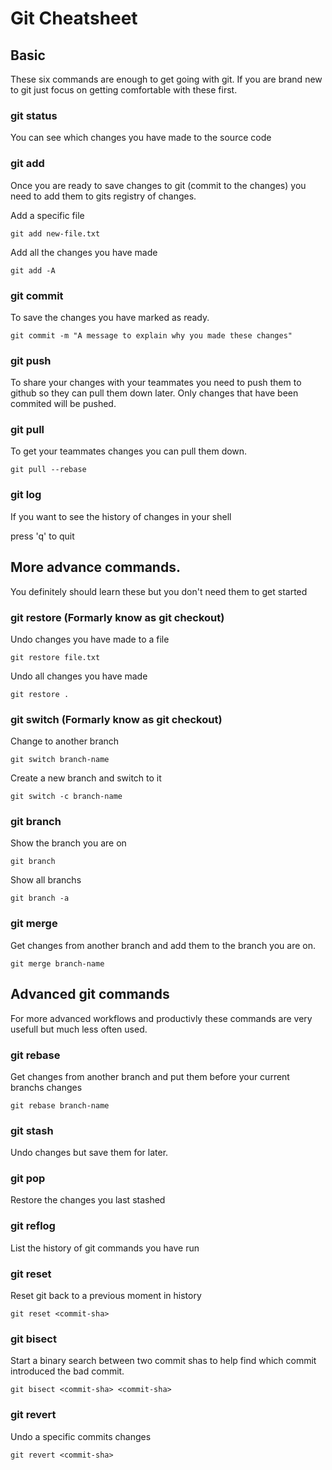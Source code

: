 # Git Cheatsheet

## Basic

These six commands are enough to get going with git. 
If you are brand new to git just focus on getting comfortable with these
first.


### git status

You can see which changes you have made to the source code 

### git add 

Once you are ready to save changes to git (commit to the changes) you
need to add them to gits registry of changes.

Add a specific file
```
git add new-file.txt
```
Add all the changes you have made
```
git add -A
```

### git commit

To save the changes you have marked as ready. 

```
git commit -m "A message to explain why you made these changes"
```

### git push

To share your changes with your teammates you need to push them 
to github so they can pull them down later. Only changes that have been commited 
will be pushed. 

### git pull 

To get your teammates changes you can pull them down. 

```
git pull --rebase
```

### git log

If you want to see the history of changes in your shell

press 'q' to quit


## More advance commands. 
You definitely should learn these but you don't need them to get started

### git restore (Formarly know as git checkout)

Undo changes you have made to a file

```
git restore file.txt
```

Undo all changes you have made
```
git restore .
```

### git switch (Formarly know as git checkout)

Change to another branch

```
git switch branch-name
```

Create a new branch and switch to it
```
git switch -c branch-name
```

### git branch 
Show the branch you are on

```
git branch
```

Show all branchs 
```
git branch -a 
```

### git merge 

Get changes from another branch and add them to the branch
you are on.
```
git merge branch-name
```

## Advanced git commands 
For more advanced workflows and productivly these commands are very usefull
but much less often used.

### git rebase 

Get changes from another branch and put them before your current branchs changes

```
git rebase branch-name
```

### git stash 

Undo changes but save them for later.

### git pop

Restore the changes you last stashed 

### git reflog

List the history of git commands you have run

### git reset

Reset git back to a previous moment in history 

```
git reset <commit-sha>
```
### git bisect

Start a binary search between two commit shas to help find which 
commit introduced the bad commit.

```
git bisect <commit-sha> <commit-sha>
```

### git revert 

Undo a specific commits changes

```
git revert <commit-sha>
```
